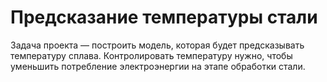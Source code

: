 # Предсказание температуры стали

Задача проекта — построить модель, которая будет предсказывать температуру сплава. Контролировать температуру нужно, чтобы уменьшить потребление электроэнергии на этапе обработки стали.